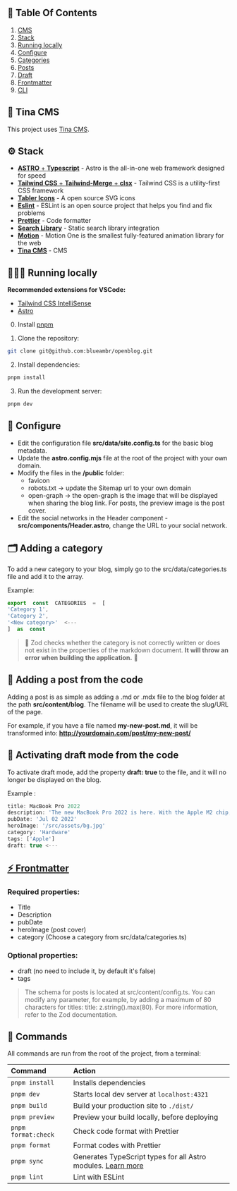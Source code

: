 ## 📌 Table Of Contents

1. [CMS](#-Tina-CMS)
2. [Stack](#-Stack)
3. [Running locally](#-Running-Locally)
4. [Configure](#-Configure)
5. [Categories](#-Adding-a-category)
6. [Posts](#-Adding-a-post-from-the-code)
7. [Draft](#-Activating-draft-mode-from-the-code)
8. [Frontmatter](#-Frontmatter)
9. [CLI](#-Commands)

## 🦙 Tina CMS

This project uses [Tina CMS](https://tina.io/).

## ⚙️ Stack

- [**ASTRO** + **Typescript**](https://astro.build/) - Astro is the all-in-one web framework designed for speed
- [**Tailwind CSS** + **Tailwind-Merge** + **clsx**](https://tailwindcss.com/) - Tailwind CSS is a utility-first CSS framework
- [**Tabler Icons**](https://tabler-icons.io/i/) - A open source SVG icons
- [**Eslint**](https://eslint.org/) - ESLint is an open source project that helps you find and fix problems
- [**Prettier**](https://prettier.io/) - Code formatter
- [**Search Library**](https://pagefind.app/) - Static search library integration
- [**Motion**](https://motion.dev/) - Motion One is the smallest fully-featured animation library for the web
- [**Tina CMS**](https://tina.io/) - CMS

## 👨🏻‍💻 Running locally

**Recommended extensions for VSCode:**

- [Tailwind CSS IntelliSense](https://marketplace.visualstudio.com/items?itemName=bradlc.vscode-tailwindcss)
- [Astro](https://marketplace.visualstudio.com/items?itemName=astro-build.astro-vscode)

0. Install [pnpm](https://pnpm.io/)

1. Clone the repository:

```bash
git clone git@github.com:blueambr/openblog.git
```

2. Install dependencies:

```bash
pnpm install
```

3. Run the development server:

```bash
pnpm dev
```

## 📐 Configure

- Edit the configuration file **src/data/site.config.ts** for the basic blog metadata.
- Update the **astro.config.mjs** file at the root of the project with your own domain.
- Modify the files in the **/public** folder:
  - favicon
  - robots.txt -> update the Sitemap url to your own domain
  - open-graph -> the open-graph is the image that will be displayed when sharing the blog link. For posts, the preview image is the post cover.
- Edit the social networks in the Header component - **src/components/Header.astro**, change the URL to your social network.

## 🗂️ Adding a category

To add a new category to your blog, simply go to the src/data/categories.ts file and add it to the array.

Example:

```ts
export  const  CATEGORIES  =  [
'Category 1',
'Category 2',
'<New category>'  <---
]  as  const
```

> 🚨 Zod checks whether the category is not correctly written or does not exist in the properties of the markdown document. **It will throw an error when building the application.** 🚨

## 📄 Adding a post from the code

Adding a post is as simple as adding a .md or .mdx file to the blog folder at the path **src/content/blog**. The filename will be used to create the slug/URL of the page.

For example, if you have a file named **my-new-post.md**, it will be transformed into: **http://yourdomain.com/post/my-new-post/**

## 📝 Activating draft mode from the code

To activate draft mode, add the property **draft: true** to the file, and it will no longer be displayed on the blog.

Example :

```ts
title: MacBook Pro 2022
description: 'The new MacBook Pro 2022 is here. With the Apple M2 chip, a new design, and more, the new MacBook Pro is the best laptop Apple has ever made.'
pubDate: 'Jul 02 2022'
heroImage: '/src/assets/bg.jpg'
category: 'Hardware'
tags: ['Apple']
draft: true <---
```

## [⚡️ Frontmatter](https://docs.astro.build/en/basics/astro-components/#the-component-script)

### Required properties:

- Title
- Description
- pubDate
- heroImage (post cover)
- category (Choose a category from src/data/categories.ts)

### Optional properties:

- draft (no need to include it, by default it's false)
- tags

> The schema for posts is located at src/content/config.ts. You can modify any parameter, for example, by adding a maximum of 80 characters for titles: title: z.string().max(80).
> For more information, refer to the Zod documentation.

## 🧞 Commands

All commands are run from the root of the project, from a terminal:

| Command             | Action                                                                                                                          |
| :------------------ | :------------------------------------------------------------------------------------------------------------------------------ |
| `pnpm install`      | Installs dependencies                                                                                                           |
| `pnpm dev`          | Starts local dev server at `localhost:4321`                                                                                     |
| `pnpm build`        | Build your production site to `./dist/`                                                                                         |
| `pnpm preview`      | Preview your build locally, before deploying                                                                                    |
| `pnpm format:check` | Check code format with Prettier                                                                                                 |
| `pnpm format`       | Format codes with Prettier                                                                                                      |
| `pnpm sync`         | Generates TypeScript types for all Astro modules. [Learn more](https://docs.astro.build/en/reference/cli-reference/#astro-sync) |
| `pnpm lint`         | Lint with ESLint                                                                                                                |
